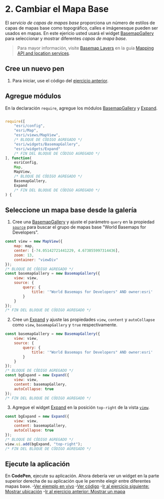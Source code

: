 # 2. Cambiar el Mapa Base
El _servicio de capas de mapas base_ proporciona un número de estilos de capas de mapas base como topográfico, calles e imágenesque pueden ser usados en mapas.
En este ejericio usted usará el widget [BasemapGallery](https://developers.arcgis.com/javascript/latest/api-reference/esri-widgets-BasemapGallery.html) para seleccionar y mostrar diferentes _capas de mapa base_.
>Para mayor información, visite [Basemap Layers](https://developers.arcgis.com/documentation/mapping-apis-and-services/maps/services/basemap-layer-service/) en la guía [Mapping API and location services](https://developers.arcgis.com/documentation/mapping-apis-and-services/).
## Cree un nuevo pen
1. Para iniciar, use el código del [ejercicio anterior](https://github.com/DesarrolladoresEsri/epc.co.js/blob/main/1.mostrar-mapa/README.md).
## Agregue módulos
En la declaración `require`, agregue los módulos [BasemapGallery](https://developers.arcgis.com/javascript/latest/api-reference/esri-widgets-BasemapGallery.html) y [Expand](https://developers.arcgis.com/javascript/latest/api-reference/esri-widgets-Expand.html).
```javascript

require([
    "esri/config", 
    "esri/Map", 
    "esri/views/MapView",
    /* BLOQUE DE CÓDIGO AGREGADO */
    "esri/widgets/BasemapGallery",
    "esri/widgets/Expand"
    /* FIN DEL BLOQUE DE CÓDIGO AGREGADO */
], function(
    esriConfig, 
    Map, 
    MapView,
    /* BLOQUE DE CÓDIGO AGREGADO */
    BasemapGallery,
    Expand
    /* FIN DEL BLOQUE DE CÓDIGO AGREGADO */
) {
```
## Seleccione un mapa base desde la galería
1. Cree una [BasemapGallery](https://developers.arcgis.com/javascript/latest/api-reference/esri-widgets-BasemapGallery.html) y ajuste el parámetro `query` en la propiedad [`source`](https://developers.arcgis.com/javascript/latest/api-reference/esri-widgets-BasemapGallery.html#source) para buscar el grupo de mapas base "World Basemaps for Developers".
```javascript
const view = new MapView({
    map: map,
    center: [-74.05142721441229, 4.673855997314436],
    zoom: 13, 
    container: "viewDiv"
});
/* BLOQUE DE CÓDIGO AGREGADO */
const basemapGallery = new BasemapGallery({
    view: view,
    source: {
        query: {
            title: '"World Basemaps for Developers" AND owner:esri'
        }
    }
});
/* FIN DEL BLOQUE DE CÓDIGO AGREGADO */
```
2. Cree un [Expand](https://developers.arcgis.com/javascript/latest/api-reference/esri-widgets-Expand.html) y ajuste las propiedades `view`, `content` y `autoCollapse` como `view`, `basemapGallery` y `true` respectivamente.
```javascript
const basemapGallery = new BasemapGallery({
    view: view,
    source: {
        query: {
            title: '"World Basemaps for Developers" AND owner:esri'
        }
    }
});
/* BLOQUE DE CÓDIGO AGREGADO */
const bgExpand = new Expand({
    view: view,
    content: basemapGallery,
    autoCollapse: true
});
/* FIN DEL BLOQUE DE CÓDIGO AGREGADO */
```
3. Agregue el widget [Expand](https://developers.arcgis.com/javascript/latest/api-reference/esri-widgets-Expand.html) en la posición `top-right` de la vista [`view`](https://developers.arcgis.com/javascript/latest/api-reference/esri-views-ui-DefaultUI.html).
```javascript
const bgExpand = new Expand({
    view: view,
    content: basemapGallery,
    autoCollapse: true
});
/* BLOQUE DE CÓDIGO AGREGADO */
view.ui.add(bgExpand, "top-right");
/* FIN DEL BLOQUE DE CÓDIGO AGREGADO */
```

## Ejecute la aplicación
En **CodePen**, ejecute su aplicación. Ahora debería ver un widget en la parte superior derecha de su aplicación que le permite elegir entre diferentes mapas base.
-[Ver ejemplo en vivo](https://desarrolladoresesri.github.io/epc.co.js/2.mapa-base/mapa-base.html)
-[Ver código](https://github.com/DesarrolladoresEsri/epc.co.js/blob/main/2.mapa-base/mapa-base.html)
-[Ir al ejercicio siguiente: Mostrar ubicación](#)
-[Ir al ejercicio anterior: Mostrar un mapa](https://github.com/DesarrolladoresEsri/epc.co.js/blob/main/1.mostrar-mapa/README.md)
